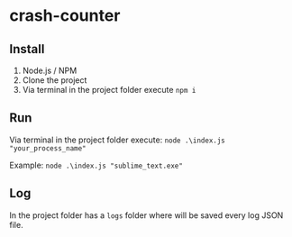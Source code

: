 # crash-counter

## Install

1. Node.js / NPM
2. Clone the project
3. Via terminal in the project folder execute `npm i`

## Run

Via terminal in the project folder execute: `node .\index.js "your_process_name"`

Example: `node .\index.js "sublime_text.exe"`

## Log

In the project folder has a `logs` folder where will be saved every log JSON file.